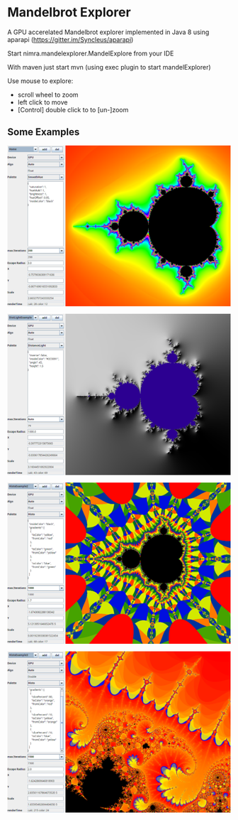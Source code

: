 # Mandelbrot Explorer

A GPU accerelated Mandelbrot explorer implemented in Java 8 using aparapi (https://gitter.im/Syncleus/aparapi)

Start nimra.mandelexplorer.MandelExplore from your IDE

With maven just start mvn (using exec plugin to start mandelExplorer)


Use mouse to explore:

- scroll wheel to zoom
- left click to move
- [Control] double click to to [un-]zoom


## Some Examples

![Mandel Home](examples/Home.png?raw=true "Mandelbrot")

![Distance Lighting](examples/DistLightExample.png?raw=true "Distance Lighting")

![Histo Palette](examples/HistoExample2.png?raw=true "Histo Palette")

![Histo Palette](examples/HistoExample3.png?raw=true "Histo Palette")